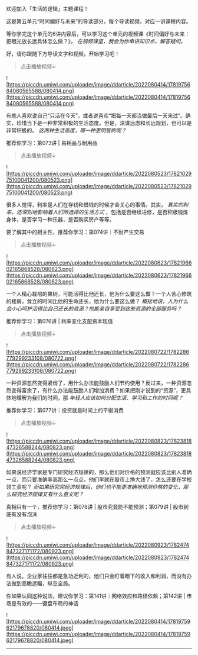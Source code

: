 欢迎加入「生活的逻辑」主题课程！

这是第五单元“时间偏好与未来”的导读部分，每个导读视频，对应一讲课程内容。

等你学完这个单元的6讲内容后，可以学习这个单元的视频课《时间偏好与未来：把眼光放长远具体怎么做？》， *在视频课里，我会为你串讲知识点，解答疑问。*

好，请你跟随下方导读文字和视频，开始学习吧！

> 点击播放视频↓

![https://piccdn.umiwi.com/uploader/image/ddarticle/2022080414/1781975684080565588/080414.png](https://piccdn.umiwi.com/uploader/image/ddarticle/2022080414/1781975684080565588/080414.png)

有些人喜欢说自己“只活在今天”，或者说喜欢“把每一天都当做最后一天来过”。确实，珍惜当下是一种非常积极的生活态度。但是，深谋远虑和长远规划，也可以是非常积极的。 *这两种生活态度，哪一种更明智的呢？*

推荐你学习：第073讲 | 易耗品与耐用品

> 点击播放视频↓

![https://piccdn.umiwi.com/uploader/image/ddarticle/2022080523/1782102975100041200/080523.png](https://piccdn.umiwi.com/uploader/image/ddarticle/2022080523/1782102975100041200/080523.png)

很多人觉得，利率是人们在存钱和借钱的时候才会关心的事情。其实， *真实的利率，还深刻地影响着人们所选择的生活方式* ，包括是否继续进修，是否积极锻炼身体，是否学习一种乐器，是否购买房产等等。

要了解其中的相关性，推荐你学习：第074讲｜不耐产生交易

> 点击播放视频↓

![https://piccdn.umiwi.com/uploader/image/ddarticle/2022080623/1782196602165868528/080623.png](https://piccdn.umiwi.com/uploader/image/ddarticle/2022080623/1782196602165868528/080623.png)

一个人精心栽培的果树，可能活得比他还长，他为什么要这么做？一个人苦心修筑的楼房，耸立的时间比他的生命还长，他为什么要这么做？ *概括地说，人为什么会小心呵护活得比自己还长的资源？他能亲自享受到这些资源的全部服务吗？*

推荐你学习：第076讲 | 利率变化支配资本现值

> 点击播放视频↓

![https://piccdn.umiwi.com/uploader/image/ddarticle/2022080722/1782286779299233108/080722.png](https://piccdn.umiwi.com/uploader/image/ddarticle/2022080722/1782286779299233108/080722.png)

一种资源忽然变得紧俏了，用什么办法能鼓励人们节约使用？反过来，一种资源忽然变得富余了，有什么办法能鼓励人们增加消费？如果把刚才说到的“资源”，更具体地理解为我们的时间，那 *年轻人应该如何分配生活、学习和工作的时间呢？*

推荐你学习：第077讲｜投资就是时间上的平衡消费

> 点击播放视频↓

![https://piccdn.umiwi.com/uploader/image/ddarticle/2022080823/1782381847326588244/080823.png](https://piccdn.umiwi.com/uploader/image/ddarticle/2022080823/1782381847326588244/080823.png)

如果说经济学家是专门研究经济规律的，那么他们对价格的预测就应该比别人准确一点，而只要准确率高那么一点点，他们早就在股市上挣大钱了，怎么还要在学校领工资呢？ *而如果研究完经济规律后，他们也不能更准确地预测价格的变化，那么研究经济规律又有什么意义呢？*

真相只有一个，推荐你学习：第078讲 | 股市究竟能不能预测；第079讲 | 股市到底有没有泡沫

> 点击播放视频↓

![https://piccdn.umiwi.com/uploader/image/ddarticle/2022080923/1782474847327171172/080923.png](https://piccdn.umiwi.com/uploader/image/ddarticle/2022080923/1782474847327171172/080923.png)

有人说，企业家往往都是急功近利的，他们只会盯着眼下的收入和利润，而没有办法做到高瞻远瞩，纵览全局。

你如果认同这种说法，建议你学习：第141讲｜网络效应和路径依赖；第142讲 | 市场是有效的——键盘布局的神话

![https://piccdn.umiwi.com/uploader/image/ddarticle/2022080414/1781975962179678820/080414.jpeg](https://piccdn.umiwi.com/uploader/image/ddarticle/2022080414/1781975962179678820/080414.jpeg)

---
